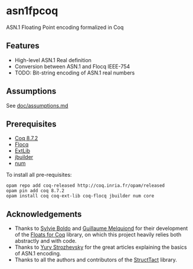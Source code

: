 # asn1fpcoq
ASN.1 Floating Point encoding formalized in Coq

## Features
* High-level ASN.1 Real definition 
* Conversion between ASN.1 and Flocq IEEE-754
* TODO: Bit-string encoding of ASN.1 real numbers
## Assumptions
See [doc/assumptions.md](https://github.com/digamma-ai/asn1fpcoq/blob/master/doc/assumptions.md)

## Prerequisites
* [Coq 8.7.2](https://coq.inria.fr/)
* [Flocq](http://flocq.gforge.inria.fr/)
* [ExtLib](https://github.com/coq-ext-lib/coq-ext-lib)
* [jbuilder](https://github.com/ocaml/dune)
* [num](https://github.com/ocaml/num/)

To install all pre-requisites:

    opam repo add coq-released http://coq.inria.fr/opam/released
    opam pin add coq 8.7.2
    opam install coq coq-ext-lib coq-flocq jbuilder num core

## Acknowledgements
* Thanks to [Sylvie Boldo](https://www.lri.fr/~sboldo/) and [Guillaume Melquiond](https://www.lri.fr/~melquion/) for their development of the [Floats for Coq](http://flocq.gforge.inria.fr/) library, on which this project heavily relies both abstractly and with code.
* Thanks to [Yury Strozhevsky](https://www.strozhevsky.com/) for the great articles explaining  the basics of ASN.1 encoding.
* Thanks to all the authors and contributors of the [StructTact](https://github.com/uwplse/StructTact) library.
